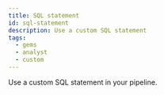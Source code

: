 ```yaml
---
title: SQL statement
id: sql-statement
description: Use a custom SQL statement
tags:
  - gems
  - analyst
  - custom
---
```


Use a custom SQL statement in your pipeline.
